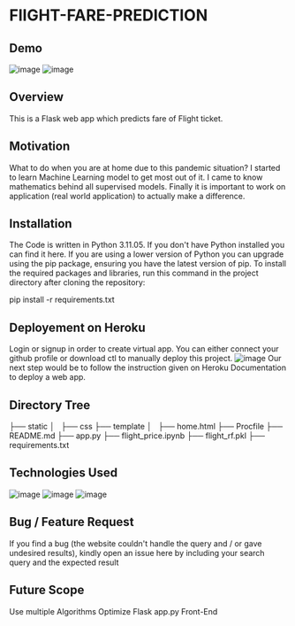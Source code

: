 # FlIGHT-FARE-PREDICTION

## Demo
![image](https://github.com/Dilip8898/Flight-Fare-Prediction/assets/140335996/e2260e60-c0b0-415d-b252-342147c97457)
![image](https://github.com/Dilip8898/Flight-Fare-Prediction/assets/140335996/61dbb9e0-7ce2-4a3c-9e63-0babf6e0ad61)

## Overview
This is a Flask web app which predicts fare of Flight ticket.

## Motivation
What to do when you are at home due to this pandemic situation? I started to learn Machine Learning model to get most out of it. I came to know mathematics behind all supervised models. Finally it is important to work on application (real world application) to actually make a difference.

## Installation
The Code is written in Python 3.11.05. If you don't have Python installed you can find it here. If you are using a lower version of Python you can upgrade using the pip package, ensuring you have the latest version of pip. To install the required packages and libraries, run this command in the project directory after cloning the repository:

pip install -r requirements.txt

## Deployement on Heroku
Login or signup in order to create virtual app. You can either connect your github profile or download ctl to manually deploy this project.
![image](https://github.com/Dilip8898/Flight-Fare-Prediction/assets/140335996/e57f8d2e-ed21-405e-a33e-8d7d8abebd05)
Our next step would be to follow the instruction given on Heroku Documentation to deploy a web app.

## Directory Tree
├── static 
│   ├── css
├── template
│   ├── home.html
├── Procfile
├── README.md
├── app.py
├── flight_price.ipynb
├── flight_rf.pkl
├── requirements.txt

## Technologies Used
![image](https://github.com/Dilip8898/Flight-Fare-Prediction/assets/140335996/be06682b-8b63-43dc-a63b-147dacfd9336) ![image](https://github.com/Dilip8898/Flight-Fare-Prediction/assets/140335996/95025e20-3393-4d4b-8fbe-7a34356b9346) ![image](https://github.com/Dilip8898/Flight-Fare-Prediction/assets/140335996/7bbe514d-63ab-4c3a-b5bf-c4b1e08f2982)

## Bug / Feature Request
If you find a bug (the website couldn't handle the query and / or gave undesired results), kindly open an issue here by including your search query and the expected result

## Future Scope
Use multiple Algorithms
Optimize Flask app.py
Front-End


